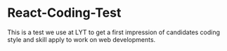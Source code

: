 # React-Coding-Test
This is a test we use at LYT to get a first impression of candidates coding style and skill apply to work on web developments. 
